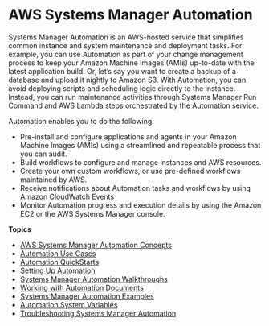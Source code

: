 # AWS Systems Manager Automation<a name="systems-manager-automation"></a>

Systems Manager Automation is an AWS\-hosted service that simplifies common instance and system maintenance and deployment tasks\. For example, you can use Automation as part of your change management process to keep your Amazon Machine Images \(AMIs\) up\-to\-date with the latest application build\. Or, let’s say you want to create a backup of a database and upload it nightly to Amazon S3\. With Automation, you can avoid deploying scripts and scheduling logic directly to the instance\. Instead, you can run maintenance activities through Systems Manager Run Command and AWS Lambda steps orchestrated by the Automation service\.

Automation enables you to do the following\.
+ Pre\-install and configure applications and agents in your Amazon Machine Images \(AMIs\) using a streamlined and repeatable process that you can audit\.
+ Build workflows to configure and manage instances and AWS resources\.
+ Create your own custom workflows, or use pre\-defined workflows maintained by AWS\.
+ Receive notifications about Automation tasks and workflows by using Amazon CloudWatch Events
+ Monitor Automation progress and execution details by using the Amazon EC2 or the AWS Systems Manager console\. 

**Topics**
+ [AWS Systems Manager Automation Concepts](automation-concepts.md)
+ [Automation Use Cases](automation-use-cases.md)
+ [Automation QuickStarts](automation-quickstart.md)
+ [Setting Up Automation](automation-setup.md)
+ [Systems Manager Automation Walkthroughs](automation-walk.md)
+ [Working with Automation Documents](automation-documents.md)
+ [Systems Manager Automation Examples](automation-examples.md)
+ [Automation System Variables](automation-variables.md)
+ [Troubleshooting Systems Manager Automation](automation-troubleshooting.md)